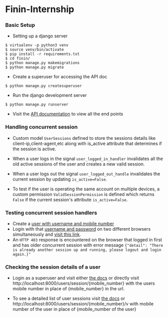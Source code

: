 # Finin-Internship
### Basic Setup
- Setting up a django server
```
$ virtualenv -p python3 venv     
$ source venv/bin/activate
$ pip install -r requirements.txt
$ cd finin/
$ python manage.py makemigrations
$ python manage.py migrate
```
- Create a superuser for accessing the API doc
```
$ python manage.py createsuperuser
```
- Run the django development server
```
$ python manage.py runserver
```
- Visit the [API documentation](http://localhost:8000/docs/) to view all the end points


### Handling concurrent session
- Custom model `UserSessions` defined to store the sessions details like client-ip,client-agent,etc along with is_active attribute that determines if the session is active.



- When a user logs in the signal  `user_logged_in_handler` invalidates all the old active sessions of the user and creates a new valid session.


- When a user logs out the signal `user_logged_out_handle` invalidates the current session by updating `is_active=False`.


- To test if the user is operating the same account on multiple devices, a custom permission  `ValidSessionPermission` is defined which returns `False` if the current session's attribute `is_active=False`.

### Testing concurrent session handlers
- Create a [user with username and mobile number](http://localhost:8000/users/signup/)
- Login with that [username and password](http://localhost:8000/api-auth/login/?next=/users/list/) on two different browsers simultaneously and [visit this link](http://localhost:8000/users/list/).
- An `HTTP 403` response is encountered on the browser that logged in first and has older concurrent session with error message ```{"detail": "There is already another session up and running, please logout and login again.}"```  
### Checking the session details of a user
- Login as a superuser and visit either [the docs](http://localhost:8000/docs/#session-read) or directly visit http://localhost:8000/users/session/{mobile_number} with the users mobile number in place of {mobile_number} in the url.


- To see a detailed list of user sessions visit [the docs](/users/session/{mobile_number}/v) or http://localhost:8000/users/session/{mobile_number}/v
with mobile number of the user in place of {mobile_number of the user}

